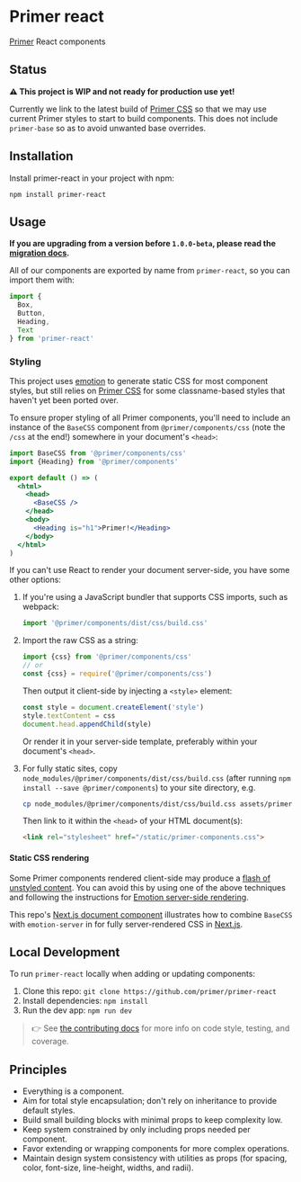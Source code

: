 # Primer react

[Primer](https://primer.github.io/) React components

## Status

**⚠️ This project is WIP and not ready for production use yet!**

Currently we link to the latest build of [Primer CSS] so that we may use current Primer styles to start to build components. This does not include `primer-base` so as to avoid unwanted base overrides.

## Installation

Install primer-react in your project with npm:

```
npm install primer-react
```

## Usage

**If you are upgrading from a version before `1.0.0-beta`, please read the [migration docs](migrating.md).**

All of our components are exported by name from `primer-react`, so you can import them with:

```js
import {
  Box,
  Button,
  Heading,
  Text
} from 'primer-react'
```

### Styling

This project uses [emotion] to generate static CSS for most component styles, but still relies on [Primer CSS] for some classname-based styles that haven't yet been ported over.

To ensure proper styling of all Primer components, you'll need to include an instance of the `BaseCSS` component from `@primer/components/css` (note the `/css` at the end!) somewhere in your document's `<head>`:

```jsx
import BaseCSS from '@primer/components/css'
import {Heading} from '@primer/components'

export default () => (
  <html>
    <head>
      <BaseCSS />
    </head>
    <body>
      <Heading is="h1">Primer!</Heading>
    </body>
  </html>
)
```

If you can't use React to render your document server-side, you have some other options:

1. If you're using a JavaScript bundler that supports CSS imports, such as webpack:

    ```js
    import '@primer/components/dist/css/build.css'
    ```
    
2. Import the raw CSS as a string:

    ```js
    import {css} from '@primer/components/css'
    // or
    const {css} = require('@primer/components/css')
    ```
    
    Then output it client-side by injecting a `<style>` element:
    
    ```js
    const style = document.createElement('style')
    style.textContent = css
    document.head.appendChild(style)
    ```
    
    Or render it in your server-side template, preferably within your document's `<head>`.

3. For fully static sites, copy `node_modules/@primer/components/dist/css/build.css` (after running `npm install --save @primer/components`) to your site directory, e.g.

    ```sh
    cp node_modules/@primer/components/dist/css/build.css assets/primer-components.css
    ```
    
    Then link to it within the `<head>` of your HTML document(s):
    
    ```html
    <link rel="stylesheet" href="/static/primer-components.css">
    ```

#### Static CSS rendering

Some Primer components rendered client-side may produce a [flash of unstyled content]. You can avoid this by using one of the above techniques and following the instructions for [Emotion server-side rendering](https://emotion.sh/docs/ssr).

This repo's [Next.js document component](https://github.com/primer/components/blob/master/pages/_document.js) illustrates how to combine `BaseCSS` with `emotion-server` in for fully server-rendered CSS in [Next.js](https://github.com/zeit/next.js).

## Local Development

To run `primer-react` locally when adding or updating components:

1. Clone this repo: `git clone https://github.com/primer/primer-react`
1. Install dependencies: `npm install`
1. Run the dev app: `npm run dev`

> 👉 See [the contributing docs](contributing.md) for more info on code style, testing, and coverage.


## Principles

- Everything is a component.
- Aim for total style encapsulation; don't rely on inheritance to provide default styles.
- Build small building blocks with minimal props to keep complexity low.
- Keep system constrained by only including props needed per component.
- Favor extending or wrapping components for more complex operations.
- Maintain design system consistency with utilities as props (for spacing, color, font-size, line-height, widths, and radii).


[emotion]: https://emotion.sh/
[Primer CSS]: https://github.com/primer/primer
[flash of unstyled content]: https://en.wikipedia.org/wiki/Flash_of_unstyled_content
